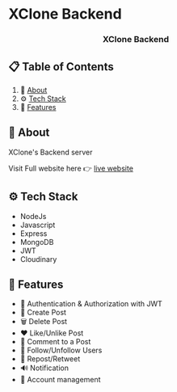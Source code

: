 # XClone Backend

<div align="center">

  <h3 align="center">XClone Backend</h3>
</div>

## 📋 <a name="table">Table of Contents</a>

1. 🤖 [About](#about)
2. ⚙️ [Tech Stack](#tech-stack)
3. 🔋 [Features](#features)

## <a name="about">🧐 About</a>

XClone's Backend server

Visit Full website here 👉 [live website](https://chocos-x-clone.vercel.app/)

## <a name="tech-stack">⚙️ Tech Stack</a>

- NodeJs
- Javascript
- Express
- MongoDB
- JWT
- Cloudinary

## <a name="features">🔋 Features</a>

- 🎃 Authentication & Authorization with JWT
- 📝 Create Post
- 🗑️ Delete Post
- ❤️ Like/Unlike Post
- 💬 Comment to a Post
- 👥 Follow/Unfollow Users
- 🔁 Repost/Retweet
- 🔊 Notification
- 🏢 Account management
